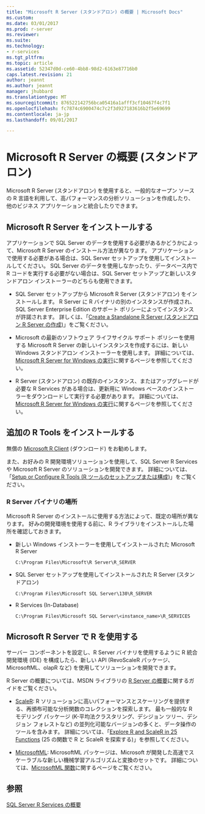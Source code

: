 ```yaml
---
title: "Microsoft R Server (スタンドアロン) の概要 | Microsoft Docs"
ms.custom: 
ms.date: 03/01/2017
ms.prod: r-server
ms.reviewer: 
ms.suite: 
ms.technology:
- r-services
ms.tgt_pltfrm: 
ms.topic: article
ms.assetid: 52347d0d-ce60-4bb8-98d2-6163e87716b0
caps.latest.revision: 21
author: jeannt
ms.author: jeannt
manager: jhubbard
ms.translationtype: MT
ms.sourcegitcommit: 876522142756bca05416a1afff3cf10467f4c7f1
ms.openlocfilehash: fc7874c6900474c7c2f3d927183616b2f5e69699
ms.contentlocale: ja-jp
ms.lasthandoff: 09/01/2017

---
```

# <a name="getting-started-with-microsoft-r-server-standalone"></a>Microsoft R Server の概要 (スタンドアロン)
  Microsoft R Server (スタンドアロン) を使用すると、一般的なオープン ソースの R 言語を利用して、高パフォーマンスの分析ソリューションを作成したり、他のビジネス アプリケーションと統合したりできます。  

  
## <a name="install-microsoft-r-server"></a>Microsoft R Server をインストールする 

アプリケーションで SQL Server のデータを使用する必要があるかどうかによって、Microsoft R Server のインストール方法が異なります。 アプリケーションで使用する必要がある場合は、SQL Server セットアップを使用してインストールしてください。 SQL Server のデータを使用しなかったり、データベース内で R コードを実行する必要がない場合は、SQL Server セットアップと新しいスタンドアロン インストーラーのどちらも使用できます。
 
 
+ SQL Server セットアップから Microsoft R Server (スタンドアロン) をインストールします。 R Server に R バイナリの別のインスタンスが作成され、SQL Server Enterprise Edition のサポート ポリシーによってインスタンスが許諾されます。 詳しくは、「[Create a Standalone R Server (スタンドアロン R Server の作成)](../../advanced-analytics/r-services/create-a-standalone-r-server.md)」をご覧ください。  

+ Microsoft の最新のソフトウェア ライフサイクル サポート ポリシーを使用する Microsoft R Server の新しいインスタンスを作成するには、新しい Windows スタンドアロン インストーラーを使用します。 詳細については、[Microsoft R Server for Windows の実行](https://msdn.microsoft.com/microsoft-r/rserver-install-windows)に関するページを参照してください。

+ R Server (スタンドアロン) の既存のインスタンス、またはアップグレードが必要な R Services がある場合は、更新用に Windows ベースのインストーラーをダウンロードして実行する必要があります。 詳細については、[Microsoft R Server for Windows の実行](https://msdn.microsoft.com/microsoft-r/rserver-install-windows)に関するページを参照してください。
  
## <a name="install-additional-r-tools"></a>追加の R Tools をインストールする  

 無償の [Microsoft R Client](http://aka.ms/rclient/download) (ダウンロード) をお勧めします。  

 また、お好みの R 開発環境ソリューションを使用して、SQL Server R Services や Microsoft R Server のソリューションを開発できます。 詳細については、「[Setup or Configure R Tools (R ツールのセットアップまたは構成)](../../advanced-analytics/r-services/setup-or-configure-r-tools.md)」をご覧ください。 
 

### <a name="location-of-r-server-binaries"></a>R Server バイナリの場所

Microsoft R Server のインストールに使用する方法によって、既定の場所が異なります。 好みの開発環境を使用する前に、R ライブラリをインストールした場所を確認しておきます。

+ 新しい Windows インストーラーを使用してインストールされた Microsoft R Server

  `C:\Program Files\Microsoft\R Server\R_SERVER`

+ SQL Server セットアップを使用してインストールされた R Server (スタンドアロン)

  `C:\Program Files\Microsoft SQL Server\130\R_SERVER`

+ R Services (In-Database)

  `C:\Program Files\Microsoft SQL Server\<instance_name>\R_SERVICES`
      
## <a name="start-using-r-on-microsoft-r-server"></a>Microsoft R Server で R を使用する  

 サーバー コンポーネントを設定し、R Server バイナリを使用するように R 統合開発環境 (IDE) を構成したら、新しい API (RevoScaleR パッケージ、MicrosoftML、olapR など) を使用してソリューションを開発できます。
    
R Server の概要については、MSDN ライブラリの [R Server の概要](https://msdn.microsoft.com/microsoft-r/microsoft-r-get-started-node)に関するガイドをご覧ください。   
  
-   [ScaleR](https://msdn.microsoft.com/microsoft-r/scaler-getting-started): R ソリューションに高いパフォーマンスとスケーリングを提供する、再頒布可能な分析関数のコレクションを探索します。 最も一般的な R モデリング パッケージ (K-平均法クラスタリング、デシジョン ツリー、デシジョン フォレストなど) の並列化可能なバージョンの多くと、データ操作のツールを含みます。 詳細については、「[Explore R and ScaleR in 25 Functions](https://msdn.microsoft.com/microsoft-r/microsoft-r-getting-started-tutorial) (25 の関数で R と ScaleR を探索する)」を参照してください。  
    
- [MicrosoftML](https://msdn.microsoft.com/library/mt790482.aspx): MicrosoftML パッケージは、Microsoft が開発した高速でスケーラブルな新しい機械学習アルゴリズムと変換のセットです。 詳細については、[MicrosoftML 関数](https://msdn.microsoft.com/microsoft-r/microsoftml/microsoftml)に関するページをご覧ください。
  


  
## <a name="see-also"></a>参照  
 [SQL Server R Services の概要](../../advanced-analytics/r-services/getting-started-with-sql-server-r-services.md)  
  
  

